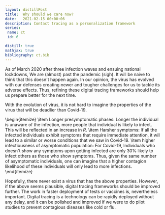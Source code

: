 ```yaml
---
layout: distillPost
title:  Why should we care now?
date:   2021-02-15 00:00:06
description: Contact tracing as a personalization framework
series:
 name: ct
 id: 6

distill: true
mathjax: true
bibliography: ct.bib
---
```


As of March 2020 after three infection waves and ensuing national lockdowns, We are (almost) past the pandemic (sigh).
It will be naive to think that this doesn't happen again.
In our opinion, the virus has evolved with our defenses creating newer and tougher challenges for us to tackle its adverse effects.
Thus, refining these digital tracing frameworks should help us prepare better for the next time.

With the evolution of virus, it is not hard to imagine the properties of the virus that will be deadlier than Covid-19.

\begin{itemize}
    \item Longer presymptomatic phases: Longer the individual is unaware of the infection, more people that individual is likely to infect.
    This will be reflected in an increase in $R$.
    \item Harsher symptoms: If all the infected individuals exhibit symptoms that require immediate attention, it will lead to a similar or worse conditions that we saw in Covid-19.
    \item higher infectiousness of asymptomatic population: For Covid-19, Individuals who doesn't show any symptoms upon getting infected are only 30\% likely to infect others as those who show symptoms.
    Thus, given the same number of asymptomatic individuals, one can imagine that a higher contagion likelihood of these individuals will only lead to more infections.
\end{itemize}

Hopefully, there never exist a virus that has the above properties.
However, if the above seems plausible, digital tracing frameworks should be improved further.
The work in faster deployment of tests or vaccines is, nevertheless important.
Digital tracing is a technology can be rapidly deployed without any delay, and it can be polished and improved if we were to do pilot studies to prevent contagious diseases like cold or flu.
